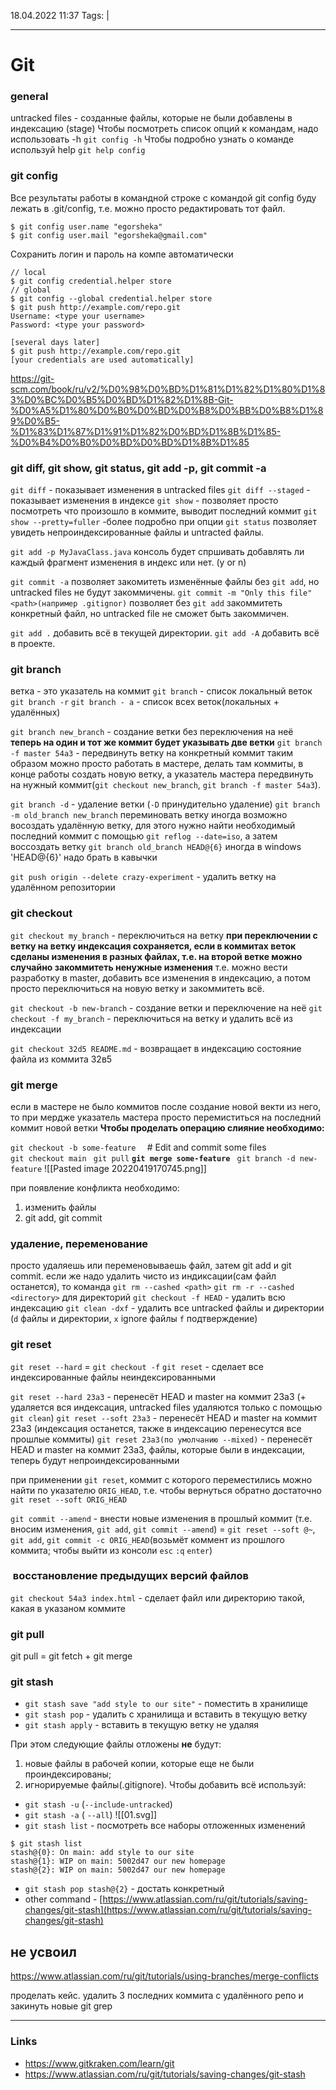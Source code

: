 18.04.2022  11:37
Tags:  |
____

# Git
### general
untracked files - созданные файлы, которые не были добавлены в индексацию (stage)
Чтобы посмотреть список опций к командам, надо использовать -h
`git config -h`
Чтобы подробно узнать о команде используй help
`git help config`

### git config
Все результаты работы в командной строке с командой git config буду лежать в .git/config, т.е. можно просто редактировать тот файл.
```git
$ git config user.name "egorsheka"
$ git config user.mail "egorsheka@gmail.com"
```
Сохранить логин и пароль на компе автоматически
```git
// local
$ git config credential.helper store
// global
$ git config --global credential.helper store
$ git push http://example.com/repo.git
Username: <type your username>
Password: <type your password>

[several days later]
$ git push http://example.com/repo.git
[your credentials are used automatically]
```
https://git-scm.com/book/ru/v2/%D0%98%D0%BD%D1%81%D1%82%D1%80%D1%83%D0%BC%D0%B5%D0%BD%D1%82%D1%8B-Git-%D0%A5%D1%80%D0%B0%D0%BD%D0%B8%D0%BB%D0%B8%D1%89%D0%B5-%D1%83%D1%87%D1%91%D1%82%D0%BD%D1%8B%D1%85-%D0%B4%D0%B0%D0%BD%D0%BD%D1%8B%D1%85
### git diff, git show, git status, git add -p, git commit -a
`git diff` - показывает изменения в untracked files
`git diff --staged` - показывает изменения в индексе
`git show` - позволяет просто посмотреть что произошло в коммите, выводит последний коммит
`git show --pretty=fuller` -более подробно при опции 
`git status` позволяет увидеть непроиндексированные файлы и untracted файлы.

`git add -p MyJavaClass.java` консоль будет спршивать добавлять ли каждый фрагмент изменения в индекс или нет. (y or n) 

`git commit -a` позволяет закомитеть изменённые файлы без `git add`, но untracked files не будут закоммичены.
`git commit -m "Only this file" <path>(например .gitignor)` позволяет без `git add` закоммитеть конкретный файл, но untracked file не сможет быть закоммичен.

`git add .` добавить всё в текущей директории.
`git add -A` добавить всё в проекте.

### git branch
ветка - это указатель на коммит
`git branch` - список локальный веток
`git branch -r`
`git branch - a` - список всех веток(локальных + удалённых)

`git branch new_branch` - создание ветки без переключения на неё 
**теперь на один и тот же коммит будет указывать две ветки**
`git branch -f master 54a3` - передвинуть ветку на конкретный коммит
таким образом можно просто работать в мастере, делать там коммиты, в конце работы создать новую ветку, а указатель мастера передвинуть на нужный коммит(`git checkout new_branch`, `git branch -f master 54a3`). 

`git branch -d` - удаление ветки (`-D` принудительно удаление)
`git branch -m old_branch new_branch` переминовать ветку
иногда возможно восоздать удалённую ветку, для этого нужно найти необходимый последний коммит с помощью `git reflog --date=iso`, а затем воссоздать ветку `git branch old_branch HEAD@{6}` иногда в windows 'HEAD@{6}' надо брать в кавычки

`git push origin --delete crazy-experiment` - удалить ветку на удалённом репозитории
### git checkout 
`git checkout my_branch` - переключиться на ветку 
**при переключении с ветку на ветку индексация сохраняется, если в коммитах веток сделаны изменения в разных файлах, т.е. на второй ветке можно случайно закоммитеть ненужные изменения**
т.е. можно вести разработку в master, добавить все изменения в индексацию, а потом просто переключиться на новую ветку и закоммитеть всё.

`git checkout -b new-branch` - создание ветки и переключение на неё
`git checkout -f my_branch` - переключиться на ветку и удалить всё из индексации

`git checkout 32d5 README.md` - возвращает в индексацию состояние файла из коммита 32в5
### git merge
если в мастере не было коммитов после создание новой векти из него, то при мердже указатель мастера просто перемиститься на последний коммит новой ветки
**Чтобы проделать операцию слияние необходимо:**

`git checkout -b some-feature  `
# Edit and commit some files  
`git checkout main `
`git pull`
**`git merge some-feature `**
`git branch -d new-feature`
![[Pasted image 20220419170745.png]]

при появление конфликта необходимо:
1) изменить файлы
2) git add, git commit
### удаление, переменование 
просто удаляешь или переменовываешь файл, затем git add и git commit. 
если же надо удалить чисто из индиксации(сам файл останется), то команда 
`git rm --cashed <path>` 
`git rm -r --cashed <directory>` для директорий
`git checkout -f HEAD` - удалить всю индексацию
`git clean -dxf` - удалить все untracked файлы и директории (`d` файлы и директории, `x` ignore файлы `f` подтверждение)
### git reset
`git reset --hard` = `git checkout -f`
`git reset` - сделает все индексированные файлы неиндексированными 

`git reset --hard 23a3` - перенесёт HEAD и master на коммит 23a3 (+ удаляется вся индексация, untracked files удаляются только с помощью `git clean`)
`git reset --soft 23a3` -  перенесёт HEAD и master на коммит 23a3 (индексация останется, также в индексацию перенесутся все прошлые коммиты)
`git reset 23a3(по умолчанию --mixed)` -  перенесёт HEAD и master на коммит 23a3, файлы, которые были в индексации, теперь будут непроиндексированными 

при применении `git reset`, коммит с которого переместились можно найти по указателю `ORIG_HEAD`, т.е. чтобы вернуться обратно достаточно `git reset --soft ORIG_HEAD`

`git commit --amend` - внести новые изменения в прошлый коммит (т.е. вносим изменения, `git add`, `git commit --amend`) = `git reset --soft @~`, `git add`, `git commit -c ORIG_HEAD`(возьмёт коммент из прошлого коммита; чтобы выйти из консоли `esc` `:q` `enter`)
###  восстановление предыдущих версий файлов
`git checkout 54a3 index.html` - сделает файл или директорию такой, какая в указаном коммите
### git pull
git pull = git fetch + git merge 

### git stash
- `git stash save "add style to our site"` - поместить в хранилище 
- `git stash pop` - удалить с хранилища и вставить в текущую ветку
- `git stash apply` - вставить в текущую ветку не удаляя

При этом следующие файлы отложены **не** будут:
1) новые файлы в рабочей копии, которые еще не были проиндексированы;
2) игнорируемые файлы(.gitignore).
Чтобы добавить всё используй:
- `git stash -u` (`--include-untracked`)
- `git stash -a` ( `--all`)
![[01.svg]]
- `git stash list` - посмотреть все наборы отложенных изменений 
```git
$ git stash list  
stash@{0}: On main: add style to our site  
stash@{1}: WIP on main: 5002d47 our new homepage  
stash@{2}: WIP on main: 5002d47 our new homepage
```

- `git stash pop stash@{2}` - достать конкретный 
- other command -   [https://www.atlassian.com/ru/git/tutorials/saving-changes/git-stash](https://www.atlassian.com/ru/git/tutorials/saving-changes/git-stash)

## не усвоил
https://www.atlassian.com/ru/git/tutorials/using-branches/merge-conflicts

проделать кейс. 
удалить 3 последних коммита с удалённого репо и закинуть новые 
git grep
____ 
### Links
- https://www.gitkraken.com/learn/git
- https://www.atlassian.com/ru/git/tutorials/saving-changes/git-stash